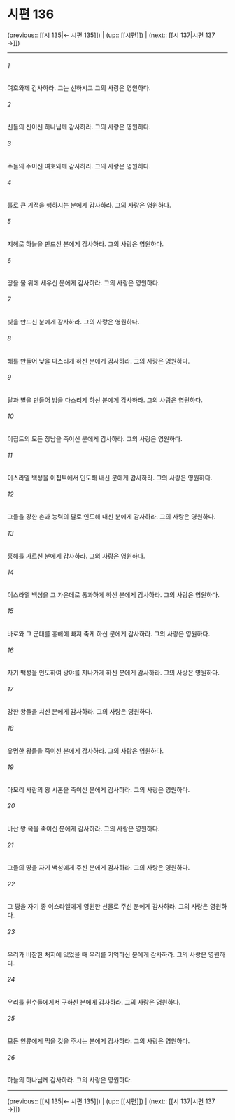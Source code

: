 # 시편 136

(previous:: [[시 135|← 시편 135]]) | (up:: [[시편]]) | (next:: [[시 137|시편 137 →]])

***




###### 1 

여호와께 감사하라. 그는 선하시고 그의 사랑은 영원하다. 



###### 2 

신들의 신이신 하나님께 감사하라. 그의 사랑은 영원하다. 



###### 3 

주들의 주이신 여호와께 감사하라. 그의 사랑은 영원하다. 



###### 4 

홀로 큰 기적을 행하시는 분에게 감사하라. 그의 사랑은 영원하다. 



###### 5 

지혜로 하늘을 만드신 분에게 감사하라. 그의 사랑은 영원하다. 



###### 6 

땅을 물 위에 세우신 분에게 감사하라. 그의 사랑은 영원하다. 



###### 7 

빛을 만드신 분에게 감사하라. 그의 사랑은 영원하다. 



###### 8 

해를 만들어 낮을 다스리게 하신 분에게 감사하라. 그의 사랑은 영원하다. 



###### 9 

달과 별을 만들어 밤을 다스리게 하신 분에게 감사하라. 그의 사랑은 영원하다. 



###### 10 

이집트의 모든 장남을 죽이신 분에게 감사하라. 그의 사랑은 영원하다. 



###### 11 

이스라엘 백성을 이집트에서 인도해 내신 분에게 감사하라. 그의 사랑은 영원하다. 



###### 12 

그들을 강한 손과 능력의 팔로 인도해 내신 분에게 감사하라. 그의 사랑은 영원하다. 



###### 13 

홍해를 가르신 분에게 감사하라. 그의 사랑은 영원하다. 



###### 14 

이스라엘 백성을 그 가운데로 통과하게 하신 분에게 감사하라. 그의 사랑은 영원하다. 



###### 15 

바로와 그 군대를 홍해에 빠져 죽게 하신 분에게 감사하라. 그의 사랑은 영원하다. 



###### 16 

자기 백성을 인도하여 광야를 지나가게 하신 분에게 감사하라. 그의 사랑은 영원하다. 



###### 17 

강한 왕들을 치신 분에게 감사하라. 그의 사랑은 영원하다. 



###### 18 

유명한 왕들을 죽이신 분에게 감사하라. 그의 사랑은 영원하다. 



###### 19 

아모리 사람의 왕 시혼을 죽이신 분에게 감사하라. 그의 사랑은 영원하다. 



###### 20 

바산 왕 옥을 죽이신 분에게 감사하라. 그의 사랑은 영원하다. 



###### 21 

그들의 땅을 자기 백성에게 주신 분에게 감사하라. 그의 사랑은 영원하다. 



###### 22 

그 땅을 자기 종 이스라엘에게 영원한 선물로 주신 분에게 감사하라. 그의 사랑은 영원하다. 



###### 23 

우리가 비참한 처지에 있었을 때 우리를 기억하신 분에게 감사하라. 그의 사랑은 영원하다. 



###### 24 

우리를 원수들에게서 구하신 분에게 감사하라. 그의 사랑은 영원하다. 



###### 25 

모든 인류에게 먹을 것을 주시는 분에게 감사하라. 그의 사랑은 영원하다. 



###### 26 

하늘의 하나님께 감사하라. 그의 사랑은 영원하다.

***

(previous:: [[시 135|← 시편 135]]) | (up:: [[시편]]) | (next:: [[시 137|시편 137 →]])
